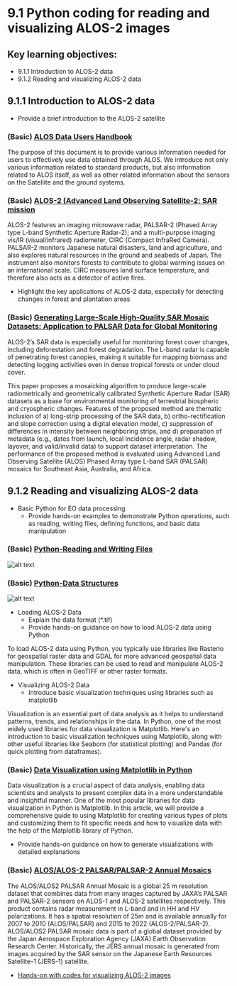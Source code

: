 # 9.1 Python coding for reading and visualizing ALOS-2 images

## Key learning objectives:
-  9.1.1 Introduction to ALOS-2 data
-  9.1.2 Reading and visualizing ALOS-2 data

## 9.1.1 Introduction to ALOS-2 data 
- Provide a brief introduction to the ALOS-2 satellite

### (Basic) [ ALOS Data Users Handbook ](https://www.eorc.jaxa.jp/ALOS/en/doc/fdata/ALOS_HB_RevC_EN.pdf)

The purpose of this document is to provide various information needed for users to effectively use data obtained through ALOS. We introduce not only various information related to standard products, but also information related to ALOS itself, as well as other related information about the sensors on the Satellite and the ground systems. 

### (Basic) [ALOS-2 (Advanced Land Observing Satellite-2; SAR mission](https://www.eoportal.org/satellite-missions/alos-2#alos-2-advanced-land-observing-satellite-2-sar-mission--daichi-2)

ALOS-2 features an imaging microwave radar, PALSAR-2 (Phased Array type L-band Synthetic Aperture Radar-2); and a multi-purpose imaging vis/IR (visual/infrared) radiometer, CIRC (Compact InfraRed Camera). PALSAR-2 monitors Japanese natural disasters, land and agriculture, and also explores natural resources in the ground and seabeds of Japan. The instrument also monitors forests to contribute to global warming issues on an international scale. CIRC measures land surface temperature, and therefore also acts as a detector of active fires.

- Highlight the key applications of ALOS-2 data, especially for detecting changes in forest and plantation areas

### (Basic) [Generating Large-Scale High-Quality SAR Mosaic Datasets: Application to PALSAR Data for Global Monitoring](https://www.researchgate.net/publication/224183347_Generating_Large-Scale_High-Quality_SAR_Mosaic_Datasets_Application_to_PALSAR_Data_for_Global_Monitoring)

ALOS-2’s SAR data is especially useful for monitoring forest cover changes, including deforestation and forest degradation. The L-band radar is capable of penetrating forest canopies, making it suitable for mapping biomass and detecting logging activities even in dense tropical forests or under cloud cover.

This paper proposes a mosaicking algorithm to produce large-scale radiometrically and geometrically calibrated Synthetic Aperture Radar (SAR) datasets as a base for environmental monitoring of terrestrial biospheric and cryospheric changes. Features of the proposed method are thematic inclusion of a) long-strip processing of the SAR data, b) ortho-rectification and slope correction using a digital elevation model, c) suppression of differences in intensity between neighboring strips, and d) preparation of metadata (e.g., dates from launch, local incidence angle, radar shadow, layover, and valid/invalid data) to support dataset interpretation. The performance of the proposed method is evaluated using Advanced Land Observing Satellite (ALOS) Phased Array type L-band SAR (PALSAR) mosaics for Southeast Asia, Australia, and Africa.


## 9.1.2 Reading and visualizing ALOS-2 data

- Basic Python for EO data processing
    - Provide hands-on examples to demonstrate Python operations, such as reading, writing files, defining functions, and basic data manipulation

### (Basic) [Python-Reading and Writing Files](https://docs.python.org/3/tutorial/inputoutput.html#reading-and-writing-files)

![alt text](https://ibb.co/10krQY0)

### (Basic) [Python-Data Structures](https://docs.python.org/3/tutorial/datastructures.html#more-on-lists)

![alt text](https://ibb.co/2qY3Tfc)

- Loading ALOS-2 Data
    - Explain the data format (*.tif)
    - Provide hands-on guidance on how to load ALOS-2 data using Python

To load ALOS-2 data using Python, you typically use libraries like Rasterio for geospatial raster data and GDAL for more advanced geospatial data manipulation. These libraries can be used to read and manipulate ALOS-2 data, which is often in GeoTIFF or other raster formats.



- Visualizing ALOS-2 Data
    - Introduce basic visualization techniques using libraries such as matplotlib

Visualization is an essential part of data analysis as it helps to understand patterns, trends, and relationships in the data. In Python, one of the most widely used libraries for data visualization is Matplotlib. Here's an introduction to basic visualization techniques using Matplotlib, along with other useful libraries like Seaborn (for statistical plotting) and Pandas (for quick plotting from dataframes).

### (Basic) [Data Visualization using Matplotlib in Python](https://www.geeksforgeeks.org/data-visualization-using-matplotlib/)

Data visualization is a crucial aspect of data analysis, enabling data scientists and analysts to present complex data in a more understandable and insightful manner. One of the most popular libraries for data visualization in Python is Matplotlib. In this article, we will provide a comprehensive guide to using Matplotlib for creating various types of plots and customizing them to fit specific needs and how to visualize data with the help of the Matplotlib library of Python.


- Provide hands-on guidance on how to generate visualizations with detailed explanations


### (Basic) [ALOS/ALOS-2 PALSAR/PALSAR-2 Annual Mosaics](https://docs.digitalearthafrica.org/en/latest/sandbox/notebooks/Datasets/ALOS_PALSAR_Annual_Mosaic.html)
The ALOS/ALOS2 PALSAR Annual Mosaic is a global 25 m resolution dataset that combines data from many images captured by JAXA’s PALSAR and PALSAR-2 sensors on ALOS-1 and ALOS-2 satellites respectively. This product contains radar measurement in L-band and in HH and HV polarizations. It has a spatial resolution of 25m and is available annually for 2007 to 2010 (ALOS/PALSAR) and 2015 to 2022 (ALOS-2/PALSAR-2). ALOS/ALOS2 PALSAR mosaic data is part of a global dataset provided by the Japan Aerospace Exploration Agency (JAXA) Earth Observation Research Center. Historically, the JERS annual mosaic is generated from images acquired by the SAR sensor on the Japanese Earth Resources Satellite-1 (JERS-1) satellite.

-  [Hands-on with codes for visualizing ALOS-2 images](code/9.1Reading_and_visualizing_ALOS_2_images.ipynb)